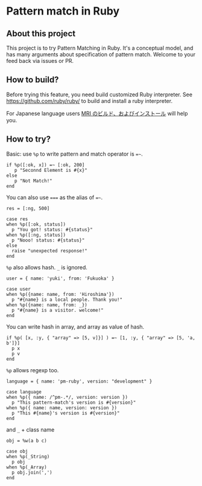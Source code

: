 # Pattern match in Ruby

## About this project

This project is to try Pattern Matching in Ruby.
It's a conceptual model, and has many arguments about specification of pattern match.
Welcome to your feed back via issues or PR.


## How to build?

Before trying this feature, you need build customized Ruby interpreter. See https://github.com/ruby/ruby/  to build and install a ruby interpreter.

For Japanese language users [MRI のビルド、およびインストール](https://github.com/ko1/rubyhackchallenge/blob/master/2_mri_structure.md#演習-mri-のビルドおよびインストール) will help you.

## How to try?

Basic: use `%p` to write pattern and match operator is `=~`.

```
if %p([:ok, x]) =~ [:ok, 200]
   p "Seconnd Element is #{x}"
else
   p "Not Match!"
end

```


You can also use `===` as the alias of `=~`.

```
res = [:ng, 500]

case res
when %p([:ok, status])
  p "You got! status: #{status}"
when %p([:ng, status])
  p "Nooo! status: #{status}"
else
  raise "unexpected response!"
end
```

`%p` also allows hash.
`_` is ignored.

```
user = { name: 'yuki', from: 'Fukuoka' }

case user
when %p({name: name, from: 'Hiroshima'})
  p "#{name} is a local people. Thank you!"
when %p({name: name, from: _})
  p "#{name} is a visitor. welcome!"
end

```


You can write hash in array, and array as value of hash.
```
if %p( [x, :y, { "array" => [5, v]}] ) =~ [1, :y, { "array" => [5, 'a, b']}]
  p x
  p v
end
```

`%p` allows regexp too.
```
language = { name: 'pm-ruby', version: "development" }

case language
when %p({ name: /^pm-.*/, version: version })
  p "This pattern-match's version is #{version}"
when %p({ name: name, version: version })
  p "This #{name}'s version is #{version}"
end
```

and `_` + class name

```
obj = %w(a b c)

case obj
when %p(_String)
  p obj
when %p(_Array)
  p obj.join(',')
end
```

